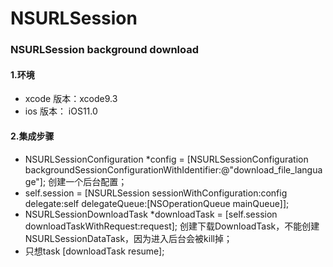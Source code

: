 # NSURLSession

### NSURLSession background download
#### 1.环境
* xcode 版本：xcode9.3
* ios 版本： iOS11.0
#### 2.集成步骤
* NSURLSessionConfiguration *config = [NSURLSessionConfiguration backgroundSessionConfigurationWithIdentifier:@"download_file_language"]; 创建一个后台配置；
* self.session = [NSURLSession sessionWithConfiguration:config delegate:self delegateQueue:[NSOperationQueue mainQueue]];
* NSURLSessionDownloadTask *downloadTask = [self.session downloadTaskWithRequest:request]; 创建下载DownloadTask，不能创建NSURLSessionDataTask，因为进入后台会被kill掉；
* 只想task   [downloadTask resume];


